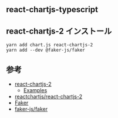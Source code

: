 ## react-chartjs-typescript

## react-chartjs-2 インストール

```shell
yarn add chart.js react-chartjs-2
yarn add --dev @faker-js/faker
```

## 参考

- [react-chartjs-2](https://react-chartjs-2.js.org/)
  - [Examples](https://react-chartjs-2.js.org/examples)
- [reactchartjs/react-chartjs-2](https://github.com/reactchartjs/react-chartjs-2)
- [Faker](https://fakerjs.dev/)
- [faker-js/faker](https://github.com/faker-js/faker)
